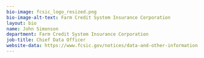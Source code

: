 ```yaml
---
bio-image: fcsic_logo_resized.png
bio-image-alt-text: Farm Credit System Insurance Corporation 
layout: bio
name: John Simonson
department: Farm Credit System Insurance Corporation 
job-title: Chief Data Officer
website-data: https://www.fcsic.gov/notices/data-and-other-information
---
```

